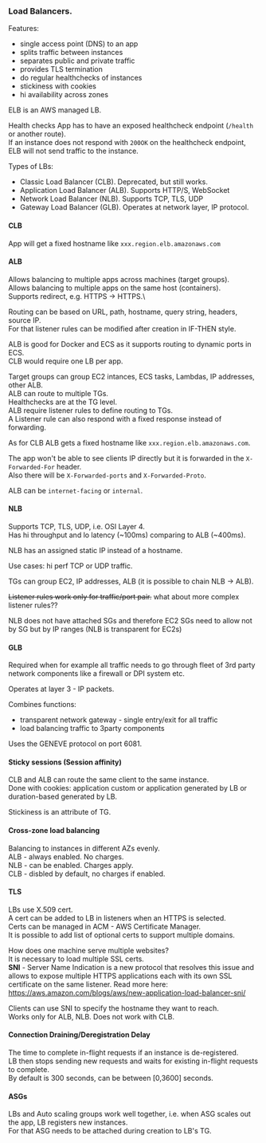 ### Load Balancers.

Features:
* single access point (DNS) to an app
* splits traffic between instances
* separates public and private traffic
* provides TLS termination
* do regular healthchecks of instances
* stickiness with cookies
* hi availability across zones

ELB is an AWS managed LB.

Health checks
App has to have an exposed healthcheck endpoint (`/health` or another route).\
If an instance does not respond with `200OK` on the healthcheck endpoint,
ELB will not send traffic to the instance.

Types of LBs:
* Classic Load Balancer (CLB). Deprecated, but still works.
* Application Load Balancer (ALB). Supports HTTP/S, WebSocket
* Network Load Balancer (NLB). Supports TCP, TLS, UDP
* Gateway Load Balancer (GLB). Operates at network layer, IP protocol.

#### CLB
App will get a fixed hostname like `xxx.region.elb.amazonaws.com`

#### ALB
Allows balancing to multiple apps across machines (target groups).\
Allows balancing to multiple apps on the same host (containers).\
Supports redirect, e.g. HTTPS -> HTTPS.\

Routing can be based on URL, path, hostname, query string, headers, source IP.\
For that listener rules can be modified after creation in IF-THEN style.

ALB is good for Docker and ECS as it supports routing to dynamic ports in ECS.\
CLB would require one LB per app.

Target groups can group EC2 intances, ECS tasks, Lambdas, IP addresses, other ALB.\
ALB can route to multiple TGs.\
Healthchecks are at the TG level.\
ALB require listener rules to define routing to TGs.\
A Listener rule can also respond with a fixed response instead of forwarding.

As for CLB ALB gets a fixed hostname like `xxx.region.elb.amazonaws.com`.

The app won't be able to see clients IP directly but it is forwarded in the `X-Forwarded-For` header.\
Also there will be `X-Forwarded-ports` and `X-Forwarded-Proto`.

ALB can be `internet-facing` or `internal`.

#### NLB
Supports TCP, TLS, UDP, i.e. OSI Layer 4.\
Has hi throughput and lo latency (\~100ms) comparing to ALB (\~400ms).

NLB has an assigned static IP instead of a hostname.

Use cases: hi perf TCP or UDP traffic.

TGs can group EC2, IP addresses, ALB (it is possible to chain NLB -> ALB).

~~Listener rules work only for traffic/port pair.~~  what about more complex listener rules??

NLB does not have attached SGs and therefore EC2 SGs need to allow not by SG but by IP ranges (NLB is transparent for EC2s)

#### GLB
Required when for example all traffic needs to go through fleet of 3rd party network components like a firewall or DPI system etc.

Operates at layer 3 - IP packets.

Combines functions:
* transparent network gateway - single entry/exit for all traffic
* load balancing traffic to 3party components

Uses the GENEVE protocol on port 6081.


#### Sticky sessions (Session affinity)
CLB and ALB can route the same client to the same instance.\
Done with cookies: application custom or application generated by LB or duration-based generated by LB.

Stickiness is an attribute of TG.

#### Cross-zone load balancing
Balancing to instances in different AZs evenly.\
ALB - always enabled. No charges.\
NLB - can be enabled. Charges apply.\
CLB - disbled by default, no charges if enabled.


#### TLS
LBs use X.509 cert.\
A cert can be added to LB in listeners when an HTTPS is selected.\
Certs can be managed in ACM - AWS Certificate Manager.\
It is possible to add list of optional certs to support multiple domains.

How does one machine serve multiple websites?\
It is necessary to load multiple SSL certs.\
**SNI** - Server Name Indication is a new protocol that resolves this issue and allows to expose multiple HTTPS applications each with its own SSL certificate on the same listener. Read more here: https://aws.amazon.com/blogs/aws/new-application-load-balancer-sni/

Clients can use SNI to specify the hostname they want to reach.\
Works only for ALB, NLB. Does not work with CLB.

#### Connection Draining/Deregistration Delay
The time to complete in-flight requests if an instance is de-registered.\
LB then stops sending new requests and waits for existing in-flight requests to complete.\
By default is 300 seconds, can be between [0,3600] seconds.

#### ASGs
LBs and Auto scaling groups work well together, i.e. when ASG scales out the app, LB registers new instances.\
For that ASG needs to be attached during creation to LB's TG.
